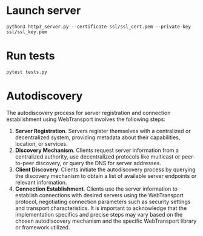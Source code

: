 # Launch server
`python3 http3_server.py --certificate ssl/ssl_cert.pem --private-key ssl/ssl_key.pem`
# Run tests
`pytest tests.py`
# Autodiscovery
The autodiscovery process for server registration and connection establishment using WebTransport involves the following steps:
1. **Server Registration**. Servers register themselves with a centralized or decentralized system, providing metadata about their capabilities, location, or services.
2. **Discovery Mechanism**. Clients request server information from a centralized authority, use decentralized protocols like multicast or peer-to-peer discovery, or query the DNS for server addresses.
3. **Client Discovery**. Clients initiate the autodiscovery process by querying the discovery mechanism to obtain a list of available server endpoints or relevant information.
4. **Connection Establishment**. Clients use the server information to establish connections with desired servers using the WebTransport protocol, negotiating connection parameters such as security settings and transport characteristics.
It is important to acknowledge that the implementation specifics and precise steps may vary based on the chosen autodiscovery mechanism and the specific WebTransport library or framework utilized.